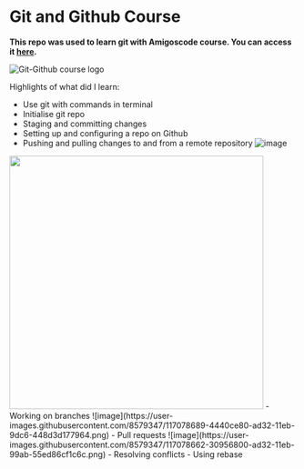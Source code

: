 # Git and Github Course 

**This repo was used to learn git with Amigoscode course. You can access it [here](https://amigoscode.com/courses/git-github).**


![Git-Github course logo](https://user-images.githubusercontent.com/8579347/116434856-b3a25400-a842-11eb-91f0-e33ca7d0f680.png)


Highlights of what did I learn:
- Use git with commands in terminal
- Initialise git repo
- Staging and committing changes
- Setting up and configuring a repo on Github
- Pushing and pulling changes to and from a remote repository
![image](https://user-images.githubusercontent.com/8579347/117078768-705c4f80-ad32-11eb-879a-fc3addcad81f.png)
<img src="https://user-images.githubusercontent.com/8579347/117078768-705c4f80-ad32-11eb-879a-fc3addcad81f.png" width="446">
- Working on branches 
![image](https://user-images.githubusercontent.com/8579347/117078689-4440ce80-ad32-11eb-9dc6-448d3d177964.png)
- Pull requests
![image](https://user-images.githubusercontent.com/8579347/117078662-30956800-ad32-11eb-99ab-55ed86cf1c6c.png)
- Resolving conflicts
- Using rebase

